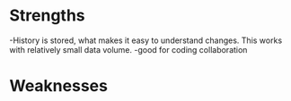 # Strengths
-History is stored, what makes it easy to understand changes. This works with relatively small data volume.
-good for coding collaboration
# Weaknesses